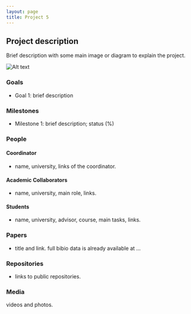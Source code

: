 ```yaml
---
layout: page
title: Project 5
---
```


## Project description

Brief description with some main image or diagram to explain the project.

![Alt text](./proj1.jpg?raw=true "Project diagram")

### Goals

 - Goal 1: brief description

### Milestones

 - Milestone 1: brief description; status (%)


### People

#### Coordinator

 - name, university, links of the coordinator.

#### Academic Collaborators

 - name, university, main role, links.

#### Students

 - name, university, advisor, course, main tasks, links.

### Papers

 - title and link. full bibio data is already available at ...

### Repositories

 - links to public repositories.

### Media 

videos and photos.

